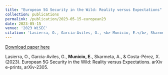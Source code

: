 ```yaml
---
title: "European 5G Security in the Wild: Reality versus Expectations"
collection: publications
permalink: /publication/2023-05-15-european23
date: 2023-05-15
venue: '2023 WiSEC'
citation: 'Lasierra, O., Garcia-Aviles, G., <b> Municio, E.</b>, Skarmeta, A., & Costa-Pérez, X. (2023). European 5G Security in the Wild: Reality versus Expectations. WiSec '23: Proceedings of the 16th ACM Conference on Security and Privacy in Wireless and Mobile Networks.'
---
```


[Download paper here](https://arxiv.org/abs/2305.08635)

Lasierra, O., Garcia-Aviles, G., <b> Municio, E.</b>, Skarmeta, A., & Costa-Pérez, X. (2023). European 5G Security in the Wild: Reality versus Expectations. arXiv e-prints, arXiv-2305.